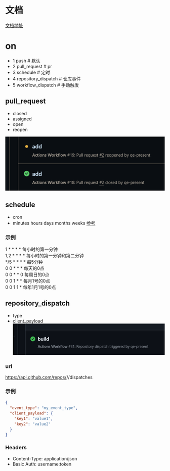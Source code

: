 # 文档
[文档地址](https://docs.github.com/zh/actions/writing-workflows/choosing-when-your-workflow-runs/events-that-trigger-workflows)
# on
- 1 push # 默认
- 2 pull_request # pr
- 3 schedule # 定时
- 4 repository_dispatch # 仓库事件
- 5 workflow_dispatch # 手动触发




## pull_request
- closed
- assigned
- open
- reopen

![img_1.png](img.png)
## schedule
- cron
- minutes hours days  months weeks  [参考](https://crontab.guru/#*_*_*_*_*)
### 示例
1 * * * * 每小时的第一分钟  <br>
1,2 * * * * 每小时的第一分钟和第二分钟 <br>
*/5 * * * * 每5分钟 <br>
0 0 * * * 每天的0点<br>
0 0 * * 0 每周日的0点<br>
0 0 1 * * 每月1号的0点<br>
0 0 1 1 * 每年1月1号的0点<br>
## repository_dispatch
- type
- client_payload
![img_1.png](img_1.png)
### url
https://api.github.com/repos/<owner>/<repo>/dispatches
### 示例
```json
{
  "event_type": "my_event_type",
  "client_payload": {
    "key1": "value1",
    "key2": "value2"
  }
}
```
### Headers
- Content-Type: application/json
- Basic Auth: username:token